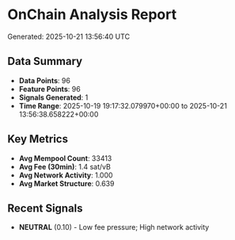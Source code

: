 # OnChain Analysis Report
Generated: 2025-10-21 13:56:40 UTC

## Data Summary
- **Data Points**: 96
- **Feature Points**: 96
- **Signals Generated**: 1
- **Time Range**: 2025-10-19 19:17:32.079970+00:00 to 2025-10-21 13:56:38.658222+00:00

## Key Metrics
- **Avg Mempool Count**: 33413
- **Avg Fee (30min)**: 1.4 sat/vB
- **Avg Network Activity**: 1.000
- **Avg Market Structure**: 0.639

## Recent Signals
- **NEUTRAL** (0.10) - Low fee pressure; High network activity
